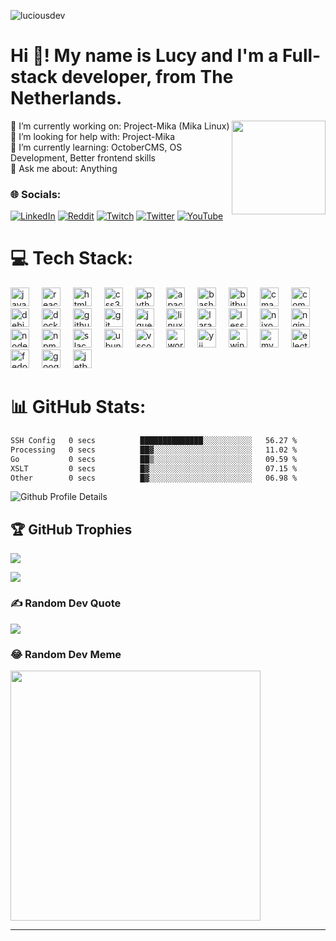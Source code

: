 <p align="left"> <img src="https://komarev.com/ghpvc/?username=luciousdev&label=Profile%20views&color=0e75b6&style=flat" alt="luciousdev" /> </p>

# Hi 👋! My name is Lucy and I'm a Full-stack developer, from The Netherlands.

<img align="right" height="150" src="https://media.licdn.com/dms/image/D4E03AQHF3lL8pBScrA/profile-displayphoto-shrink_800_800/0/1695225439784?e=1701302400&v=beta&t=baB_Vfd-JHl6_b54dYqxqq-SzgEfLVf58xRsNbD17tY"  />
🔭 I’m currently working on: Project-Mika (Mika Linux)<br>🤝 I’m looking for help with: Project-Mika<br>🌱 I’m currently learning: OctoberCMS, OS Development, Better frontend skills<br>💬 Ask me about: Anything

### 🌐 Socials:

[![LinkedIn](https://img.shields.io/badge/LinkedIn-%230077B5.svg?logo=linkedin&logoColor=white)](https://linkedin.com/in/lucypuyenbroek) [![Reddit](https://img.shields.io/badge/Reddit-%23FF4500.svg?logo=Reddit&logoColor=white)](https://reddit.com/user/AmIreal-IDK) [![Twitch](https://img.shields.io/badge/Twitch-%239146FF.svg?logo=Twitch&logoColor=white)](https://twitch.tv/lucy_sweets) [![Twitter](https://img.shields.io/badge/Twitter-%231DA1F2.svg?logo=Twitter&logoColor=white)](https://twitter.com/Luciousss01) [![YouTube](https://img.shields.io/badge/YouTube-%23FF0000.svg?logo=YouTube&logoColor=white)](https://youtube.com/@UCfXG6v_2FtasXlGk_FftjkQ)

# 💻 Tech Stack:

<div>
  <img src="https://cdn.jsdelivr.net/gh/devicons/devicon/icons/javascript/javascript-original.svg" height="30" alt="javascript logo"  />
  <img width="12" />
  <img src="https://cdn.jsdelivr.net/gh/devicons/devicon/icons/react/react-original.svg" height="30" alt="react logo"  />
  <img width="12" />
  <img src="https://cdn.jsdelivr.net/gh/devicons/devicon/icons/html5/html5-original.svg" height="30" alt="html5 logo"  />
  <img width="12" />
  <img src="https://cdn.jsdelivr.net/gh/devicons/devicon/icons/css3/css3-original.svg" height="30" alt="css3 logo"  />
  <img width="12" />
  <img src="https://cdn.jsdelivr.net/gh/devicons/devicon/icons/python/python-original.svg" height="30" alt="python logo"  />
  <img width="12" />
  <img src="https://cdn.jsdelivr.net/gh/devicons/devicon/icons/apache/apache-original.svg" height="30" alt="apache logo"  />
  <img width="12" />
  <img src="https://cdn.jsdelivr.net/gh/devicons/devicon/icons/bash/bash-original.svg" height="30" alt="bash logo"  />
  <img width="12" />
  <img src="https://cdn.jsdelivr.net/gh/devicons/devicon/icons/bitbucket/bitbucket-original.svg" height="30" alt="bitbucket logo"  />
  <img width="12" />
  <img src="https://cdn.jsdelivr.net/gh/devicons/devicon/icons/cmake/cmake-original.svg" height="30" alt="cmake logo"  />
  <img width="12" />
  <img src="https://cdn.jsdelivr.net/gh/devicons/devicon/icons/composer/composer-original.svg" height="30" alt="composer logo"  />
  <img width="12" />
  <img src="https://cdn.jsdelivr.net/gh/devicons/devicon/icons/debian/debian-original.svg" height="30" alt="debian logo"  />
  <img width="12" />
  <img src="https://cdn.jsdelivr.net/gh/devicons/devicon/icons/docker/docker-original.svg" height="30" alt="docker logo"  />
  <img width="12" />
  <img src="https://cdn.jsdelivr.net/gh/devicons/devicon/icons/github/github-original.svg" height="30" alt="github logo"  />
  <img width="12" />
  <img src="https://cdn.jsdelivr.net/gh/devicons/devicon/icons/git/git-original.svg" height="30" alt="git logo"  />
  <img width="12" />
  <img src="https://cdn.jsdelivr.net/gh/devicons/devicon/icons/jquery/jquery-original.svg" height="30" alt="jquery logo"  />
  <img width="12" />
  <img src="https://cdn.jsdelivr.net/gh/devicons/devicon/icons/linux/linux-original.svg" height="30" alt="linux logo"  />
  <img width="12" />
  <img src="https://cdn.jsdelivr.net/gh/devicons/devicon/icons/laravel/laravel-plain.svg" height="30" alt="laravel logo"  />
  <img width="12" />
  <img src="https://cdn.jsdelivr.net/gh/devicons/devicon/icons/less/less-plain-wordmark.svg" height="30" alt="less logo"  />
  <img width="12" />
  <img src="https://cdn.jsdelivr.net/gh/devicons/devicon/icons/nixos/nixos-original.svg" height="30" alt="nixos logo"  />
  <img width="12" />
  <img src="https://cdn.jsdelivr.net/gh/devicons/devicon/icons/nginx/nginx-original.svg" height="30" alt="nginx logo"  />
  <img width="12" />
  <img src="https://cdn.jsdelivr.net/gh/devicons/devicon/icons/nodejs/nodejs-original.svg" height="30" alt="nodejs logo"  />
  <img width="12" />
  <img src="https://cdn.jsdelivr.net/gh/devicons/devicon/icons/npm/npm-original-wordmark.svg" height="30" alt="npm logo"  />
  <img width="12" />
  <img src="https://cdn.jsdelivr.net/gh/devicons/devicon/icons/slack/slack-original.svg" height="30" alt="slack logo"  />
  <img width="12" />
  <img src="https://cdn.jsdelivr.net/gh/devicons/devicon/icons/ubuntu/ubuntu-plain.svg" height="30" alt="ubuntu logo"  />
  <img width="12" />
  <img src="https://cdn.jsdelivr.net/gh/devicons/devicon/icons/vscode/vscode-original.svg" height="30" alt="vscode logo"  />
  <img width="12" />
  <img src="https://cdn.jsdelivr.net/gh/devicons/devicon/icons/wordpress/wordpress-original.svg" height="30" alt="wordpress logo"  />
  <img width="12" />
  <img src="https://cdn.jsdelivr.net/gh/devicons/devicon/icons/yii/yii-original.svg" height="30" alt="yii logo"  />
  <img width="12" />
  <img src="https://cdn.jsdelivr.net/gh/devicons/devicon/icons/windows8/windows8-original.svg" height="30" alt="windows8 logo"  />
<img width="12" />
  <img src="https://cdn.jsdelivr.net/gh/devicons/devicon/icons/mysql/mysql-original.svg" height="30" alt="mysql logo"  />
  <img width="12" />
  <img src="https://cdn.jsdelivr.net/gh/devicons/devicon/icons/electron/electron-original.svg" height="30" alt="electron logo"  />
  <img width="12" />
  <img src="https://cdn.jsdelivr.net/gh/devicons/devicon/icons/fedora/fedora-original.svg" height="30" alt="fedora logo"  />
  <img width="12" />
  <img src="https://cdn.jsdelivr.net/gh/devicons/devicon/icons/google/google-original.svg" height="30" alt="google logo"  />
  <img width="12" />
  <img src="https://cdn.jsdelivr.net/gh/devicons/devicon/icons/jetbrains/jetbrains-original.svg" height="30" alt="jetbrains logo"  />
</div>

# 📊 GitHub Stats:

<!--START_SECTION:waka-->

```txt
SSH Config   0 secs          ██████████████░░░░░░░░░░░   56.27 %
Processing   0 secs          ██▓░░░░░░░░░░░░░░░░░░░░░░   11.02 %
Go           0 secs          ██▒░░░░░░░░░░░░░░░░░░░░░░   09.59 %
XSLT         0 secs          █▓░░░░░░░░░░░░░░░░░░░░░░░   07.15 %
Other        0 secs          █▓░░░░░░░░░░░░░░░░░░░░░░░   06.98 %
```

<!--END_SECTION:waka-->
![Github Profile Details](https://github-profile-summary-cards.vercel.app/api/cards/profile-details?username=Luciousdev&theme=github_dark) 

## 🏆 GitHub Trophies

![](https://github-profile-trophy.vercel.app/?username=luciousdev&theme=radical&no-frame=true&no-bg=false&margin-w=4)

![](https://github-contributor-stats.vercel.app/api?username=luciousdev&limit=5&theme=radical&combine_all_yearly_contributions=true)

### ✍️ Random Dev Quote

![](https://quotes-github-readme.vercel.app/api?type=horizontal&theme=radical)

### 😂 Random Dev Meme

<img src='https://randommeme-five.vercel.app/' style="height: 400px;"/>

---
